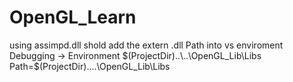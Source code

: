 # OpenGL_Learn
using assimpd.dll shold add the extern .dll Path into vs enviroment
Debugging -> Environment 
$(ProjectDir)..\..\OpenGL_Lib\Libs
Path=$(ProjectDir)\..\..\OpenGL_Lib\Libs
